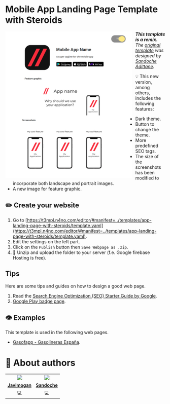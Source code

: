 
# Mobile App Landing Page Template with Steroids
<p align="center">
<img src="https://github.com/javimogan/AppLandingPageWithSteroids/blob/main/assets/Preview.png?raw=true"
	width = 400
	alt="Preview"
	style="float: left; margin-right: 10px;" />
</p>


_**This template is a remix.** The [original template](https://github.com/sandoche/Mobile-app-landingpage-template) was designed by [Sandoche Adittane](https://www.sandoche.com/)._

💡 This new version, among others, includes the following features:
- Dark theme.
- Button to change the theme.
- More predefined SEO tags.
- The size of the screenshots has been modified to incorporate both landscape and portrait images.
- A new image for feature graphic.

## ✏️ Create your website
1. Go to  [https://t3mpl.n4no.com/editor/#manifest=../templates/app-landing-page-with-steroids/template.yaml](https://t3mpl.n4no.com/editor/#manifest=../templates/app-landing-page-with-steroids/template.yaml).
2. Edit the settings on the left part.
3.  Click on the  `Publish`  button then  `Save Webpage as .zip`.
4.  🚀 Unzip and upload the folder to your server (f.e. Google firebase Hosting is free).

## Tips
Here are some tips and guides on how to design a good web page.
1.  Read the [Search Engine Optimization (SEO) Starter Guide by Google](https://developers.google.com/search/docs/beginner/seo-starter-guide).
2. [Google Play  badge page](https://play.google.com/intl/en_us/badges/).

## 👁️ Examples
This template is used in the following web pages.
- [Gasofapp - Gasolineras España](https://gasofapp.javimogan.com/).

# 🌚 About authors
<!-- About Author -->
<table id="contributors">
	<tr id="info_avatar">
		<td id="javimogan" align="center">
			<a href="https://github.com/javimogan">
				<img src="https://avatars.githubusercontent.com/u/61110500?v=4" width="100px"/>
			</a>
		</td>
		<td id="javimogan" align="center">
			<a href="https://github.com/sandoche">
				<img src="https://avatars.githubusercontent.com/u/3635348?v=4" width="100px"/>
			</a>
		</td>
	</tr>
	<tr id="info_name">
		<td id="javimogan" align="center">
			<a href="https://github.com/javimogan">
				<strong>Javimogan</strong>
			</a>
		</td>
		<td id="javimogan" align="center">
			<a href="https://github.com/sandoche">
				<strong>Sandoche</strong>
			</a>
		</td>
	</tr>
	<tr id="info_commit">
		<td id="javimogan" align="center">
				<span id="role">💻</span>
		</td>
		<td id="javimogan" align="center">
				<span id="role">💻</span>
		</td>
	</tr>
</table>
<!-- end About Author -->

